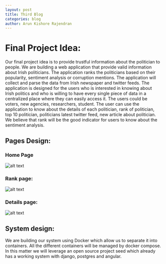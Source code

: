```yaml
---
layout: post
title: Third Blog
categories: blog
author: Arun Kishore Rajendran
---
```


# Final Project Idea:
Our final project idea is to provide trustful information about the politician to people. We are building a web application that provide valid information about Irish politicians. The application ranks the politicians based on their popularity, sentiment analysis or corruption mentions. The application will collect and parse the data from Irish newspaper and twitter feeds. The application is designed for the users who is interested in knowing about Irish politics and who is willing to have every single piece of data in a centralized place where they can easily access it. The users could be voters, new agencies, researchers, student. The user can use the application to know about the details of each politician, rank of politician, top 10 politician, politicians latest twitter feed, new article about politician. We believe that rank will be the good indicator for users to know about the sentiment analysis.

## Pages Design:

### Home Page

![alt text](https://trello-attachments.s3.amazonaws.com/574da9b98c679fb319d73d50/574x487/970c420e9260e306d58756c04bbb97c1/Picture1.png "HOME PAGE DESIGN") 

### Rank page:

![alt text](https://trello-attachments.s3.amazonaws.com/574da9b98c679fb319d73d50/569x549/d9bce09baabd7aaeea1a07d5481508c8/Picture2.png "Rank Page Design") 
 
### Details page:
 
![alt text](https://trello-attachments.s3.amazonaws.com/574da9b98c679fb319d73d50/573x540/6c386dce4d3bcfb3510fc4e5342a0cf7/Picture3.png "Details Page Design") 
 

## System design:
We are building our system using Docker which allow us to separate it into containers. All the different containers will be managed by docker compose. In this matter we will leverage an open source project seed which already has a working system with django, postgres and angular. 

